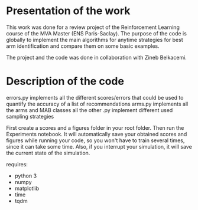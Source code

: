 # Presentation of the work

This work was done for a review project of the Reinforcement Learning course of the MVA Master (ENS Paris-Saclay). The purpose of the code is globally to implement the main algorithms for anytime strategies for best arm identification and compare them on some basic examples.

The project and the code was done in collaboration with Zineb Belkacemi.

# Description of the code

errors.py implements all the different scores/errors that could be used to quantify the accuracy of a list of recommendations
arms.py implements all the arms and MAB classes
all the other .py implement different used sampling strategies

First create a scores and a figures folder in your root folder. Then run the Experiments notebook.
It will automatically save your obtained scores and figures while running your code, so you won't have to train several times, since it can take some time. Also, if you interrupt your simulation, it will save the current state of the simulation.

requires:
- python 3
- numpy
- matplotlib
- time
- tqdm
